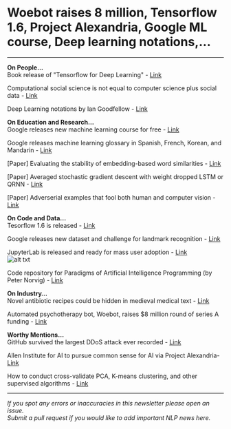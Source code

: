 # Woebot raises 8 million, Tensorflow 1.6, Project Alexandria, Google ML course, Deep learning notations,...
--------
**On People…**  
Book release of "Tensorflow for Deep Learning" - [Link](https://www.amazon.com/TensorFlow-Deep-Learning-Regression-Reinforcement/dp/1491980451)

Computational social science is not equal to computer science plus social data - [Link](https://cacm.acm.org/magazines/2018/3/225484-computational-social-science-computer-science-social-data/fulltext)

Deep Learning notations by Ian Goodfellow - [Link](https://github.com/goodfeli/dlbook_notation)

**On Education and Research…**  
Google releases new machine learning course for free - [Link](https://blog.google/topics/machine-learning/learn-google-ai-making-ml-education-available-everyone/)

Google releases machine learning glossary in Spanish, French, Korean, and Mandarin - [Link](https://developers.google.com/machine-learning/glossary/)

[Paper] Evaluating the stability of embedding-based word similarities - [Link](https://transacl.org/ojs/index.php/tacl/article/view/1202)

[Paper] Averaged stochastic gradient descent with weight dropped LSTM or QRNN - [Link](https://github.com/salesforce/awd-lstm-lm)

[Paper] Adverserial examples that fool both human and computer vision - [Link](https://arxiv.org/pdf/1802.08195.pdf)

**On Code and Data...**  
Tesorflow 1.6 is released - [Link](https://github.com/tensorflow/tensorflow/releases/tag/v1.6.0)

Google releases new dataset and challenge for landmark recognition - [Link](https://research.googleblog.com/2018/03/google-landmarks-new-dataset-and.html)

JupyterLab is released and ready for mass user adoption - [Link](https://blog.jupyter.org/jupyterlab-is-ready-for-users-5a6f039b8906)  
![alt txt](https://github.com/omarsar/nlp_newsletter/blob/master/images/issue8/jupyter.png)

Code repository for Paradigms of Artificial Intelligence Programming (by Peter Norvig) - [Link](https://github.com/norvig/paip-lisp)

**On Industry…**  
Novel antibiotic recipes could be hidden in medieval medical text - [Link](http://blogs.discovermagazine.com/crux/2017/04/25/antibiotics-medieval-texts/#.Wpnfsahua72)

Automated psychotherapy bot, Woebot, raises $8 million round of series A funding - [Link](https://venturebeat.com/2018/03/01/woebot-raises-8-million-for-its-ai-therapist/)

**Worthy Mentions…**  
GitHub survived the largest DDoS attack ever recorded - [Link](https://www.wired.com/story/github-ddos-memcached)

Allen Institute for AI to pursue common sense for AI via Project Alexandria- [Link](https://www.paulallen.com/ai-common-sense-project-alexandria/)

How to conduct cross-validate PCA, K-means clustering, and other supervised algorithms - [Link](http://alexhwilliams.info/itsneuronalblog/2018/02/26/crossval/)

----------
*If you spot any errors or inaccuracies in this newsletter please open an issue.*  
*Submit a pull request if you would like to add important NLP news here.*